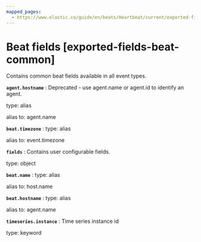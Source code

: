 ```yaml
---
mapped_pages:
  - https://www.elastic.co/guide/en/beats/Heartbeat/current/exported-fields-beat-common.html
---
```


# Beat fields [exported-fields-beat-common]

Contains common beat fields available in all event types.


**`agent.hostname`**
:   Deprecated - use agent.name or agent.id to identify an agent.

type: alias

alias to: agent.name


**`beat.timezone`**
:   type: alias

alias to: event.timezone


**`fields`**
:   Contains user configurable fields.

type: object


**`beat.name`**
:   type: alias

alias to: host.name


**`beat.hostname`**
:   type: alias

alias to: agent.name


**`timeseries.instance`**
:   Time series instance id

type: keyword


